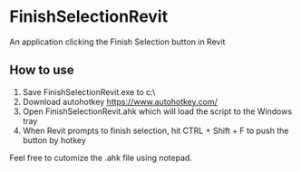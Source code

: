 # FinishSelectionRevit
An application clicking the Finish Selection button in Revit
## How to use
1) Save FinishSelectionRevit.exe to c:\
2) Download autohotkey https://www.autohotkey.com/
3) Open FinishSelectionRevit.ahk which will load the script to the Windows tray
4) When Revit prompts to finish selection, hit CTRL + Shift + F to push the button by hotkey

Feel free to cutomize the .ahk file using notepad.
